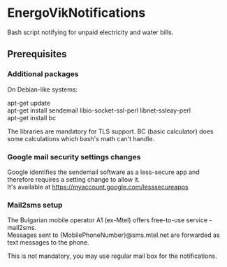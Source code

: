 # EnergoVikNotifications
Bash script notifying for unpaid electricity and water bills.

## Prerequisites

### Additional packages
On Debian-like systems:

apt-get update\
apt-get install sendemail libio-socket-ssl-perl libnet-ssleay-perl\
apt-get install bc

The libraries are mandatory for TLS support.
BC (basic calculator) does some calculations which bash's math can't handle.

### Google mail security settings changes

Google identifies the sendemail software as a less-secure app and therefore requires a setting change to allow it.\
It's available at https://myaccount.google.com/lesssecureapps

### Mail2sms setup

The Bulgarian mobile operator A1 (ex-Mtel) offers free-to-use service - mail2sms.\
Messages sent to {MobilePhoneNumber}@sms.mtel.net are forwarded as text messages to the phone.

This is not mandatory, you may use regular mail box for the notifications.
